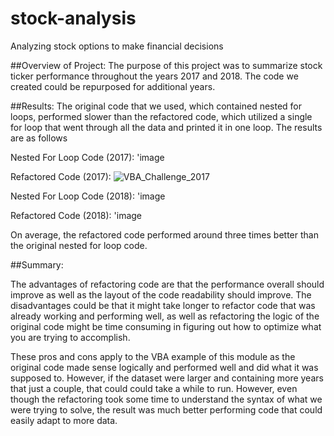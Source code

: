 # stock-analysis
Analyzing stock options to make financial decisions

##Overview of Project:
The purpose of this project was to summarize stock ticker performance throughout the years 2017 and 2018. The code we created could be repurposed for additional years. 

##Results:
The original code that we used, which contained nested for loops, performed slower than the refactored code, which utilized a single for loop that went through all the data and printed it in one loop. The results are as follows

  Nested For Loop Code (2017):
  'image
  
  Refactored Code (2017):
  ![VBA_Challenge_2017](https://user-images.githubusercontent.com/75653952/105877595-c7c98180-5fc5-11eb-863b-4c5e6ae70c5c.png)
  
  Nested For Loop Code (2018):
  'image
  
  Refactored Code (2018):
  'image
  
On average, the refactored code performed around three times better than the original nested for loop code. 

##Summary:

The advantages of refactoring code are that the performance overall should improve as well as the layout of the code readability should improve. The disadvantages could be that it might take longer to refactor code that was already working and performing well, as well as refactoring the logic of the original code might be time consuming in figuring out how to optimize what you are trying to accomplish. 

These pros and cons apply to the VBA example of this module as the original code made sense logically and performed well and did what it was supposed to. However, if the dataset were larger and containing more years that just a couple, that could could take a while to run. However, even though the refactoring took some time to understand the syntax of what we were trying to solve, the result was much better performing code that could easily adapt to more data.
